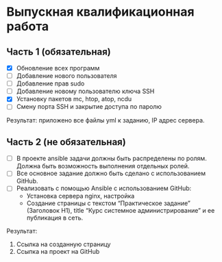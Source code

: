 # Выпускная квалификационная работа

## Часть 1 (обязательная)

- [x] Обновление всех программ
- [ ] Добавление нового пользователя
- [ ] Добавление прав sudo
- [ ] Добавление новому пользователю ключа SSH
- [x] Установку пакетов mc, htop, atop, ncdu
- [ ] Смену порта SSH и закрытие доступа по паролю

Результат: приложено все файлы yml к заданию, IP адрес сервера.

## Часть 2 (не обязательная)

- [ ] В проекте ansible задачи должны быть распределены по ролям. Должна быть возможность выполнения отдельных ролей.
- [ ] Все основное задание должно быть сделано с использованием GitHub.
- [ ] Реализовать с помощью Ansible c использованием GitHub:
  - Установка сервера nginx, настройка
  - Создание страницы с текстом “Практическое задание” (Заголовок H1), title “Курс системное администрирование” и ее публикация в сеть.

Результат:

1. Ссылка на созданную страницу
2. Ссыпка на проект на GitHub
